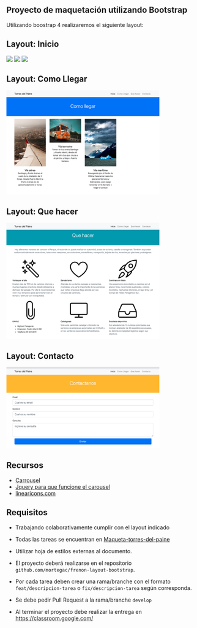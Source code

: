 



## Proyecto de maquetación utilizando Bootstrap
Utilizando boostrap 4 realizaremos el siguiente layout:

## Layout: Inicio
<img src="readme-images/uno.png" width="400" />
<img src="readme-images/dos.png" width="400" />
<img src="readme-images/tres.png" width="400" />


## Layout: Como Llegar
<img src="readme-images/comollegar.png" width="400" />



## Layout: Que hacer
<img src="readme-images/quehacer.png" width="400" />


## Layout: Contacto
<img src="readme-images/contacto.png" width="400" />


## Recursos

- [Carrousel](https://getbootstrap.com/docs/4.0/components/carousel/) 
- [Jquery para que funcione el carousel](https://code.jquery.com/jquery-3.3.1.slim.min.js) 
- [linearicons.com](https://linearicons.com/free) 


## Requisitos
- Trabajando colaborativamente cumplir con el layout indicado

- Todas las tareas se encuentran en [Maqueta-torres-del-paine](https://github.com/mortegac/frenon-layout-bootstrap/projects/1?add_cards_query=is%3Aopen) 


- Utilizar hoja de estilos externas al documento.

- El proyecto deberá realizarse en el repositorio  `github.com/mortegac/frenon-layout-bootstrap`.

- Por cada tarea deben crear una rama/branche con el formato `feat/descripcion-tarea` o `fix/descripcion-tarea` según corresponda.

- Se debe pedir Pull Request a la rama/branche `develop`

- Al terminar el proyecto debe realizar la entrega en https://classroom.google.com/